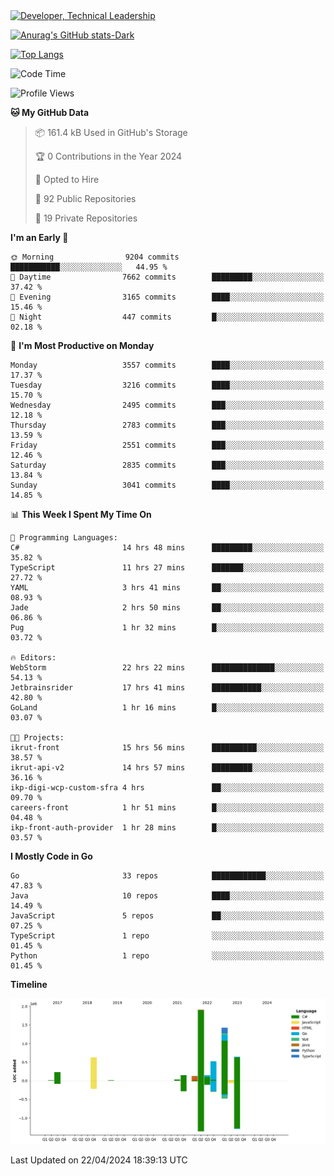 <div>
  <a href="https://www.linkedin.com/in/arielpineiro/" target="_blank" rel="nofollow noopener noreferrer">
    <img src="https://img.shields.io/badge/-LinkedIn-%230077B5?style=for-the-badge&logo=linkedin&logoColor=white" alt="Developer, Technical Leadership" title="Ariel Piñeiro">
  </a>
</div>

[![Anurag's GitHub stats-Dark](https://github-readme-stats.vercel.app/api?username=arielsrv&show_icons=true&theme=dark#gh-dark-mode-only)](https://github.com/anuraghazra/github-readme-stats#gh-dark-mode-only)

[![Top Langs](https://github-readme-stats.vercel.app/api/top-langs/?username=arielsrv&layout=compact&langs_count=10&theme=dark#gh-dark-mode-only)](https://github.com/anuraghazra/github-readme-stats&theme=dark#gh-dark-mode-only)

<!--START_SECTION:waka-->
![Code Time](http://img.shields.io/badge/Code%20Time-829%20hrs%206%20mins-blue)

![Profile Views](http://img.shields.io/badge/Profile%20Views-1-blue)

**🐱 My GitHub Data** 

> 📦 161.4 kB Used in GitHub's Storage 
 > 
> 🏆 0 Contributions in the Year 2024
 > 
> 💼 Opted to Hire
 > 
> 📜 92 Public Repositories 
 > 
> 🔑 19 Private Repositories 
 > 
**I'm an Early 🐤** 

```text
🌞 Morning                9204 commits        ███████████░░░░░░░░░░░░░░   44.95 % 
🌆 Daytime                7662 commits        █████████░░░░░░░░░░░░░░░░   37.42 % 
🌃 Evening                3165 commits        ████░░░░░░░░░░░░░░░░░░░░░   15.46 % 
🌙 Night                  447 commits         █░░░░░░░░░░░░░░░░░░░░░░░░   02.18 % 
```
📅 **I'm Most Productive on Monday** 

```text
Monday                   3557 commits        ████░░░░░░░░░░░░░░░░░░░░░   17.37 % 
Tuesday                  3216 commits        ████░░░░░░░░░░░░░░░░░░░░░   15.70 % 
Wednesday                2495 commits        ███░░░░░░░░░░░░░░░░░░░░░░   12.18 % 
Thursday                 2783 commits        ███░░░░░░░░░░░░░░░░░░░░░░   13.59 % 
Friday                   2551 commits        ███░░░░░░░░░░░░░░░░░░░░░░   12.46 % 
Saturday                 2835 commits        ███░░░░░░░░░░░░░░░░░░░░░░   13.84 % 
Sunday                   3041 commits        ████░░░░░░░░░░░░░░░░░░░░░   14.85 % 
```


📊 **This Week I Spent My Time On** 

```text
💬 Programming Languages: 
C#                       14 hrs 48 mins      █████████░░░░░░░░░░░░░░░░   35.82 % 
TypeScript               11 hrs 27 mins      ███████░░░░░░░░░░░░░░░░░░   27.72 % 
YAML                     3 hrs 41 mins       ██░░░░░░░░░░░░░░░░░░░░░░░   08.93 % 
Jade                     2 hrs 50 mins       ██░░░░░░░░░░░░░░░░░░░░░░░   06.86 % 
Pug                      1 hr 32 mins        █░░░░░░░░░░░░░░░░░░░░░░░░   03.72 % 

🔥 Editors: 
WebStorm                 22 hrs 22 mins      ██████████████░░░░░░░░░░░   54.13 % 
Jetbrainsrider           17 hrs 41 mins      ███████████░░░░░░░░░░░░░░   42.80 % 
GoLand                   1 hr 16 mins        █░░░░░░░░░░░░░░░░░░░░░░░░   03.07 % 

🐱‍💻 Projects: 
ikrut-front              15 hrs 56 mins      ██████████░░░░░░░░░░░░░░░   38.57 % 
ikrut-api-v2             14 hrs 57 mins      █████████░░░░░░░░░░░░░░░░   36.16 % 
ikp-digi-wcp-custom-sfra 4 hrs               ██░░░░░░░░░░░░░░░░░░░░░░░   09.70 % 
careers-front            1 hr 51 mins        █░░░░░░░░░░░░░░░░░░░░░░░░   04.48 % 
ikp-front-auth-provider  1 hr 28 mins        █░░░░░░░░░░░░░░░░░░░░░░░░   03.57 % 
```

**I Mostly Code in Go** 

```text
Go                       33 repos            ████████████░░░░░░░░░░░░░   47.83 % 
Java                     10 repos            ████░░░░░░░░░░░░░░░░░░░░░   14.49 % 
JavaScript               5 repos             ██░░░░░░░░░░░░░░░░░░░░░░░   07.25 % 
TypeScript               1 repo              ░░░░░░░░░░░░░░░░░░░░░░░░░   01.45 % 
Python                   1 repo              ░░░░░░░░░░░░░░░░░░░░░░░░░   01.45 % 
```



**Timeline**

![Lines of Code chart](https://raw.githubusercontent.com/arielsrv/arielsrv/main/assets/bar_graph.png)


 Last Updated on 22/04/2024 18:39:13 UTC
<!--END_SECTION:waka-->
